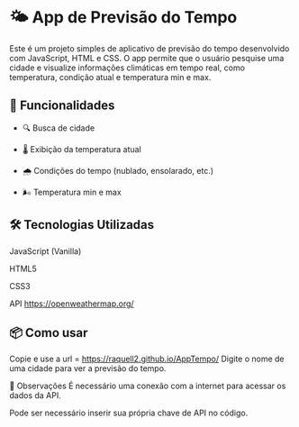 # 🌤️ App de Previsão do Tempo
Este é um projeto simples de aplicativo de previsão do tempo desenvolvido com JavaScript, HTML e CSS. O app permite que o usuário pesquise uma cidade e visualize informações climáticas em tempo real, como temperatura, condição atual e temperatura min e max.

## 🚀 Funcionalidades

- 🔍 Busca de cidade

- 🌡️ Exibição da temperatura atual

- 🌧️ Condições do tempo (nublado, ensolarado, etc.)

- 🌬️ Temperatura min e max

## 🛠️ Tecnologias Utilizadas
JavaScript (Vanilla)

HTML5

CSS3

API https://openweathermap.org/

## 📦 Como usar
Copie e use a url = https://raquell2.github.io/AppTempo/
Digite o nome de uma cidade para ver a previsão do tempo.

📌 Observações
É necessário uma conexão com a internet para acessar os dados da API.

Pode ser necessário inserir sua própria chave de API no código.
